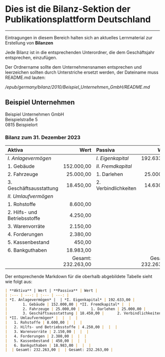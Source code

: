# Dies ist die Bilanz-Sektion der Publikationsplattform Deutschland
---

Eintragungen in diesem Bereich halten sich an aktuelles Lernmaterial zur Erstellung von **Bilanzen**

Jede Bilanz ist in die entsprechenden Unterordner, die dem Geschäftsjahr entsprechen, einzufügen.

Der Ordnername sollte dem Unternehmensnamen entsprechen und leerzeichen sollten durch Unterstriche ersetzt werden, der Dateiname muss README.md lauten:

*/epub/germany/bilanz/2010/Beispiel_Unternehmen_GmbH/README.md*

## Beispiel Unternehmen
Beispiel Unternehmen GmbH  
Beispielstraße 5  
0815 Beispielort  

### Bilanz zum 31. Dezember 2023
| **Aktiva** | Wert | **Passiva** | Wert |
| :--- | ---: | :--- | ---: |
| *I. Anlagevermögen* |  | *I. Eigenkapital* | 192.633,00 |
|       1. Gebäude | 152.000,00 | *II. Fremdkapital* |  |
|       2. Fahrzeuge | 25.000,00 |     1. Darlehen | 25.000,00 |
|       3. Geschäftsausstattung | 18.450,00 |      2. Verbindlichkeiten | 14.630,00 |
| *II. Umlaufvermögen* |  |  |  |
|   1. Rohstoffe | 8.600,00 |  |  |
|   2. Hilfs- und Betriebsstoffe | 4.250,00 |  |  |
|   3. Warenvorräte | 2.150,00 |  |  |
|   4. Forderungen | 2.380,00 |  |  |
|   5. Kassenbestand | 450,00 |  |  |
|   6. Bankguthaben | 18.983,00 |  |  |
|  | Gesamt: 232.263,00 |  | Gesamt: 232.263,00 |

Der entsprechende Markdown für die oberhalb abgebildete Tabelle sieht wie folgt aus:  
```markdown
| **Aktiva** | Wert | **Passiva** | Wert |
| :--- | ---: | :--- | ---: |
| *I. Anlagevermögen* |  | *I. Eigenkapital* | 192.633,00 |
|       1. Gebäude | 152.000,00 | *II. Fremdkapital* |  |
|       2. Fahrzeuge | 25.000,00 |     1. Darlehen | 25.000,00 |
|       3. Geschäftsausstattung | 18.450,00 |      2. Verbindlichkeiten | 14.630,00 |
| *II. Umlaufvermögen* |  |  |  |
|   1. Rohstoffe | 8.600,00 |  |  |
|   2. Hilfs- und Betriebsstoffe | 4.250,00 |  |  |
|   3. Warenvorräte | 2.150,00 |  |  |
|   4. Forderungen | 2.380,00 |  |  |
|   5. Kassenbestand | 450,00 |  |  |
|   6. Bankguthaben | 18.983,00 |  |  |
|  | Gesamt: 232.263,00 |  | Gesamt: 232.263,00 |
```